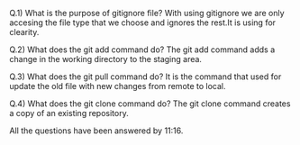 Q.1)  What is the purpose of gitignore file?
With using gitignore we are only accesing the file type that we choose and ignores the rest.It is using for clearity.

Q.2) What does the git add command do?
The git add command adds a change in the working directory to the staging area.


Q.3) What does the git pull command do?
It is the command that used for update the old file with new changes from remote to local.


Q.4) What does the git clone command do?
The git clone command creates a copy of an existing repository.

All the questions have been answered by 11:16.

